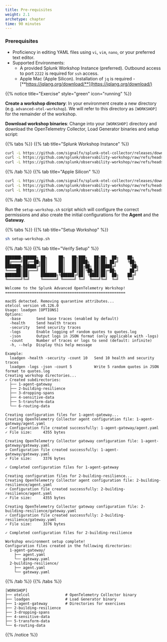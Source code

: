```yaml
---
title: Pre-requisites
weight: 2.1
archetype: chapter
time: 90 minutes
---
```


### Prerequisites

- Proficiency in editing YAML files using `vi`, `vim`, `nano`, or your preferred text editor.
- Supported Environments:
  - A provided Splunk Workshop Instance (preferred). Outbound access to port `2222` is required for `ssh` access.
  - Apple Mac (Apple Silicon). Installation of `jq` is required - [**https://jqlang.org/download/**](https://jqlang.org/download/)

{{% notice title="Exercise" style="green" icon="running" %}}

**Create a workshop directory**: In your environment create a new directory (e.g. `advanced-otel-workshop`). We will refer to this directory as `[WORKSHOP]` for the remainder of the workshop.

**Download workshop binaries**: Change into your `[WORKSHOP]` directory and download the OpenTelemetry Collector, Load Generator binaries and setup script:

{{% tabs %}}
{{% tab title="Splunk Workshop Instance" %}}

```bash
curl -L https://github.com/signalfx/splunk-otel-collector/releases/download/v{{< otel-version >}}/otelcol_linux_amd64 -o otelcol && \
curl -L https://github.com/splunk/observability-workshop/raw/refs/heads/main/workshop/ninja/advanced-otel/loadgen/build/loadgen-linux-amd64 -o loadgen && \
curl -L https://github.com/splunk/observability-workshop/raw/refs/heads/main/workshop/ninja/advanced-otel/setup-workshop.sh -o setup-workshop.sh
```

{{% /tab %}}
{{% tab title="Apple Silicon" %}}

```bash
curl -L https://github.com/signalfx/splunk-otel-collector/releases/download/v{{< otel-version >}}/otelcol_darwin_arm64 -o otelcol && \
curl -L https://github.com/splunk/observability-workshop/raw/refs/heads/main/workshop/ninja/advanced-otel/loadgen/build/loadgen-darwin-arm64 -o loadgen && \
curl -L https://github.com/splunk/observability-workshop/raw/refs/heads/main/workshop/ninja/advanced-otel/setup-workshop.sh -o setup-workshop.sh
```

<!--
{{% notice style="warning" title="macOS Users" icon="desktop" %}}
Before running the binaries on macOS, you need to remove the quarantine attribute that macOS applies to downloaded files. This step ensures they can execute without restrictions.

Run the following command in your terminal:

```bash { title="Remove Quarantine Attribute"}
xattr -dr com.apple.quarantine otelcol && \
xattr -dr com.apple.quarantine loadgen
```

{{% /notice %}}
-->
{{% /tab %}}
{{% /tabs %}}

<!--
**Update file permissions**: Once downloaded, update the file permissions to make all files executable:

```bash
chmod +x otelcol loadgen setup-workshop.sh && \
./otelcol -v && \
./loadgen --help && \
./setup-workshop.sh
```
-->

Run the `setup-workshop.sh` script which will configure the correct permissions and also create the initial configurations for the **Agent** and the **Gateway**.

{{% tabs %}}
{{% tab title="Setup Workshop" %}}

```bash
sh setup-workshop.sh
```

{{% /tab %}}
{{% tab title="Verify Setup" %}}

```text
███████╗██████╗ ██╗     ██╗   ██╗███╗   ██╗██╗  ██╗    ██╗
██╔════╝██╔══██╗██║     ██║   ██║████╗  ██║██║ ██╔╝    ╚██╗
███████╗██████╔╝██║     ██║   ██║██╔██╗ ██║█████╔╝      ╚██╗
╚════██║██╔═══╝ ██║     ██║   ██║██║╚██╗██║██╔═██╗      ██╔╝
███████║██║     ███████╗╚██████╔╝██║ ╚████║██║  ██╗    ██╔╝
╚══════╝╚═╝     ╚══════╝ ╚═════╝ ╚═╝  ╚═══╝╚═╝  ╚═╝    ╚═╝

Welcome to the Splunk Advanced OpenTelemetry Workshop!
======================================================

macOS detected. Removing quarantine attributes...
otelcol version v0.126.0
Usage: loadgen [OPTIONS]
Options:
  -base       Send base traces (enabled by default)
  -health     Send health traces
  -security   Send security traces
  -logs       Enable logging of random quotes to quotes.log
  -json       Output logs in JSON format (only applicable with -logs)
  -count      Number of traces or logs to send (default: infinite)
  -h, --help  Display this help message

Example:
  loadgen -health -security -count 10   Send 10 health and security traces
  loadgen -logs -json -count 5          Write 5 random quotes in JSON format to quotes.log
Creating workshop directories...
✓ Created subdirectories:
  ├── 1-agent-gateway
  ├── 2-building-resilience
  ├── 3-dropping-spans
  ├── 4-sensitive-data
  ├── 5-transform-data
  └── 6-routing-data

Creating configuration files for 1-agent-gateway...
Creating OpenTelemetry Collector agent configuration file: 1-agent-gateway/agent.yaml
✓ Configuration file created successfully: 1-agent-gateway/agent.yaml
✓ File size:     4355 bytes

Creating OpenTelemetry Collector gateway configuration file: 1-agent-gateway/gateway.yaml
✓ Configuration file created successfully: 1-agent-gateway/gateway.yaml
✓ File size:     3376 bytes

✓ Completed configuration files for 1-agent-gateway

Creating configuration files for 2-building-resilience...
Creating OpenTelemetry Collector agent configuration file: 2-building-resilience/agent.yaml
✓ Configuration file created successfully: 2-building-resilience/agent.yaml
✓ File size:     4355 bytes

Creating OpenTelemetry Collector gateway configuration file: 2-building-resilience/gateway.yaml
✓ Configuration file created successfully: 2-building-resilience/gateway.yaml
✓ File size:     3376 bytes

✓ Completed configuration files for 2-building-resilience

Workshop environment setup complete!
Configuration files created in the following directories:
  1-agent-gateway/
    ├── agent.yaml
    └── gateway.yaml
  2-building-resilience/
    ├── agent.yaml
    └── gateway.yaml
```

{{% /tab %}}
{{% /tabs %}}

```text { title="Initial Directory Structure" }
[WORKSHOP]
├── otelcol                # OpenTelemetry Collector binary
├── loadgen                # Load Generator binary
├── 1-agent-gateway        # Directories for exercises
├── 2-building-resilience
├── 3-dropping-spans
├── 4-sensitive-data
├── 5-transform-data
└── 6-routing-data
```

<!--
{{% notice note %}}
Having access to [**jq**](https://jqlang.org/download/) is recommended (installed by default on Splunk workshop instances). This lightweight command-line tool helps process and format JSON data, making it easier to inspect traces, metrics, and logs from the OpenTelemetry Collector.
{{% /notice %}}
-->
{{% /notice %}}

